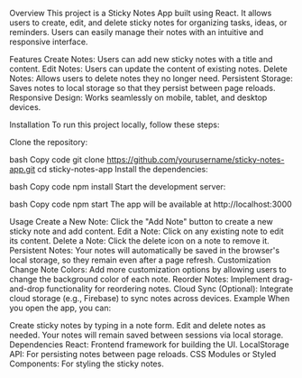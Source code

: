Overview
This project is a Sticky Notes App built using React. It allows users to create, edit, and delete sticky notes for organizing tasks, ideas, or reminders. Users can easily manage their notes with an intuitive and responsive interface.

Features
Create Notes: Users can add new sticky notes with a title and content.
Edit Notes: Users can update the content of existing notes.
Delete Notes: Allows users to delete notes they no longer need.
Persistent Storage: Saves notes to local storage so that they persist between page reloads.
Responsive Design: Works seamlessly on mobile, tablet, and desktop devices.

Installation
To run this project locally, follow these steps:

Clone the repository:

bash
Copy code
git clone https://github.com/yourusername/sticky-notes-app.git
cd sticky-notes-app
Install the dependencies:

bash
Copy code
npm install
Start the development server:

bash
Copy code
npm start
The app will be available at http://localhost:3000

Usage
Create a New Note: Click the "Add Note" button to create a new sticky note and add content.
Edit a Note: Click on any existing note to edit its content.
Delete a Note: Click the delete icon on a note to remove it.
Persistent Notes: Your notes will automatically be saved in the browser's local storage, so they remain even after a page refresh.
Customization
Change Note Colors: Add more customization options by allowing users to change the background color of each note.
Reorder Notes: Implement drag-and-drop functionality for reordering notes.
Cloud Sync (Optional): Integrate cloud storage (e.g., Firebase) to sync notes across devices.
Example
When you open the app, you can:

Create sticky notes by typing in a note form.
Edit and delete notes as needed.
Your notes will remain saved between sessions via local storage.
Dependencies
React: Frontend framework for building the UI.
LocalStorage API: For persisting notes between page reloads.
CSS Modules or Styled Components: For styling the sticky notes.

